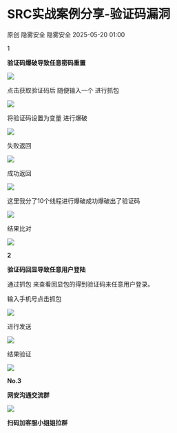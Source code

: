 #  SRC实战案例分享-验证码漏洞   
原创 隐雾安全  隐雾安全   2025-05-20 01:00  
  
1  
  
**验证码爆破导致任意密码重置**  
  
  
![](https://mmbiz.qpic.cn/sz_mmbiz_jpg/ELQKhUzr34zyVNSmLNLliceLgryyV3mNZUHXib55oQ6GrAEwe1FYUYH58Be0erZZoDPhn53mdUa5wzbqHLEdGRzQ/640?wx_fmt=jpeg&from=appmsg "")  
  
点击获取验证码后 随便输入一个 进行抓包  
  
  
![](https://mmbiz.qpic.cn/sz_mmbiz_png/ELQKhUzr34zyVNSmLNLliceLgryyV3mNZE4yrhDZibw7ic99ibvibgxp36Z1SCKwx61OtPWl37iayPbiaLDicKTmMibggVg/640?wx_fmt=png&from=appmsg "")  
  
  
将验证码设置为变量 进行爆破  
  
  
![](https://mmbiz.qpic.cn/sz_mmbiz_png/ELQKhUzr34zyVNSmLNLliceLgryyV3mNZovE6c74icsLib0y5Mf0bD37dFoc1OtYeiaBkOXDp6nthPEjqPcOC7ibWJQ/640?wx_fmt=png&from=appmsg "")  
  
  
失败返回  
  
  
![](https://mmbiz.qpic.cn/sz_mmbiz_png/ELQKhUzr34zyVNSmLNLliceLgryyV3mNZUbRyhzVWRZSiamWglqGGvLcKHJVRYtjDSccE6c2IcITajLKJbMO5Yog/640?wx_fmt=png&from=appmsg "")  
  
  
成功返回  
  
  
![](https://mmbiz.qpic.cn/sz_mmbiz_png/ELQKhUzr34zyVNSmLNLliceLgryyV3mNZXo5EibuADC7xzfegh4esicgaJkEq9iaaDabBuESicxgeD26iaTdJ1YzicibIw/640?wx_fmt=png&from=appmsg "")  
  
  
这里我分了10个线程进行爆破成功爆破出了验证码  
  
  
![](https://mmbiz.qpic.cn/sz_mmbiz_png/ELQKhUzr34zyVNSmLNLliceLgryyV3mNZaRYoRbcrcJwZ64pIIyjurELzoDHIzgdLt3RibJ19dNs0XXKWv3icwiahA/640?wx_fmt=png&from=appmsg "")  
  
  
结果比对  
  
  
![](https://mmbiz.qpic.cn/sz_mmbiz_jpg/ELQKhUzr34zyVNSmLNLliceLgryyV3mNZow64rwDtv22la2ulehibshweJsRhJGXxicnxUvkHQn5mrQtq6RFu9PCQ/640?wx_fmt=jpeg&from=appmsg "")  
  
  
**2**  
  
**验证码回显导致任意用户登陆**  
  
  
通过抓包 来查看回显包的得到验证码来任意用户登录。  
  
输入手机号点击抓包  
  
  
![](https://mmbiz.qpic.cn/sz_mmbiz_png/ELQKhUzr34zyVNSmLNLliceLgryyV3mNZ81Jdgu9l10JpNk9lSEBBMPmNmXscHpIribjYUpqja9drkHlEAcRGmibg/640?wx_fmt=png&from=appmsg "")  
  
  
进行发送  
  
  
![](https://mmbiz.qpic.cn/sz_mmbiz_png/ELQKhUzr34zyVNSmLNLliceLgryyV3mNZ6KtViaVy6iaEQE1gHwOQicSmCDuQFwbPVZ8UpIFQmj0iafSEicukQqk3BYg/640?wx_fmt=png&from=appmsg "")  
  
  
结果验证  
  
  
![](https://mmbiz.qpic.cn/sz_mmbiz_jpg/ELQKhUzr34zyVNSmLNLliceLgryyV3mNZNXvwTfETBHJURHqIYHLqwEVgrGHeXes2SeyON8cTT6Cfk5ZP5ibYE4w/640?wx_fmt=jpeg&from=appmsg "")  
  
**No.3**  
  
**网安沟通交流群**  
  
  
![](https://mmbiz.qpic.cn/sz_mmbiz_jpg/ELQKhUzr34zyVNSmLNLliceLgryyV3mNZ0EgL2krjdO0LIDpnCeWvfK1vsNb7uCbY5vhhroHx3Aw3ia7oygdyeLQ/640?wx_fmt=jpeg&from=appmsg "")  
  
**扫码加客服小姐姐拉群**  
  
  
  
